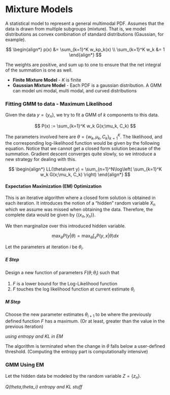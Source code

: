 # Mixture Models

A statistical model to represent a general multimodal PDF. Assumes that the data is drawn from multiple subgroups (mixture). That is, we model distributions as convex combination of standard distributions (Gaussian, for example).


$$
\begin{align*}
p(x) &= \sum_{k=1}^K w_kp_k(x) \\
\sum_{k=1}^K w_k &= 1
\end{align*}
$$


The weights are positive, and sum up to one to ensure that the net integral of the summation is one as well.

- **Finite Mixture Model** - $K$ is finite
- **Gaussian Mixture Model** - Each PDF is a gaussian distribution. A GMM can model uni modal, multi modal, and curved distributions



### Fitting GMM to data - Maximum Likelihood

Given the data $y=\{y_n\}$, we try to fit a GMM of $k$ components to this data.


$$
P(x) := \sum_{k=1}^K w_k G(x;\mu_k, C_k)
$$


The parameters involved here are $\theta = \{w_k, \mu_k, C_k\}_{k=1}^K$. The likelihood, and the corresponding log-likelihood function would be given by the following equation. Notice that we cannot get a closed form solution because of the summation. Gradient descent converges quite slowly, so we introduce a new strategy for dealing with this.


$$
\begin{align*}
	LL(\theta\vert y) = \sum_{n=1}^N\log\left( \sum_{k=1}^K w_k G(x;\mu_k, C_k) \right)
\end{align*}
$$


#### Expectation Maximization (EM) Optimization

This is an iterative algorithm where a closed form solution is obtained in each iteration. It introduces the notion of a “hidden” random variable $X_n$ which we assume was missed when obtaining the data. Therefore, the complete data would be given by $\{(x_n, y_n)\}$.

We then marginalize over this introduced hidden variable.


$$
\max_{\theta}P(y\vert\theta) = \max_\theta\int_xP(y,x\vert\theta)dx
$$


Let the parameters at iteration $i$ be $\theta_i$.

##### E Step

Design a new function of parameters $F(\theta ; \theta_i)$ such that

1. $F$ is a lower bound for the Log-Likelihood function
2. $F$ touches the log likelihood function at current estimate $\theta_i$

##### M Step

Choose the new parameter estimates $\theta_{i+1}$ to be where the previously defined function $F$ has a maximum. (Or at least, greater than the value in the previous iteration)

*using entropy and KL in EM*



The algorithm is terminated when the change in $\theta$ falls below a user-defined threshold. (Computing the entropy part is computationally intensive)



### GMM Using EM

Let the hidden data be modeled by the random variable $Z=\{z_n\}$.

*Q(theta,theta_i) entropy and KL stuff*